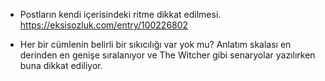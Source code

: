 * Postların kendi içerisindeki ritme dikkat edilmesi.
https://eksisozluk.com/entry/100226802

* Her bir cümlenin belirli bir sıkıcılığı var yok mu? Anlatım skalası en derinden en genişe sıralanıyor ve The Witcher gibi senaryolar yazılırken buna dikkat ediliyor.
